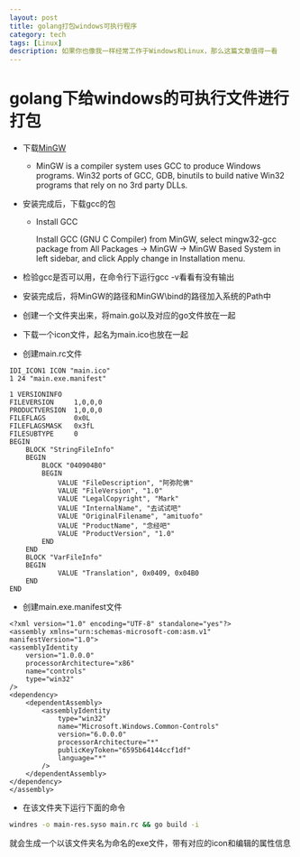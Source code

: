 ```yaml
---
layout: post
title: golang打包windows可执行程序
category: tech
tags: [Linux]
description: 如果你也像我一样经常工作于Windows和Linux，那么这篇文章值得一看
---
```




# golang下给windows的可执行文件进行打包

- 下载[MinGW](http://www.mingw.org/)

  - MinGW is a compiler system uses GCC to produce Windows programs. Win32 ports of GCC, GDB, binutils to build native Win32 programs that rely on no 3rd party DLLs.

- 安装完成后，下载gcc的包

  - Install GCC

    Install GCC (GNU C Compiler) from MinGW, select mingw32-gcc package from All Packages → MinGW → MinGW Based System in left sidebar, and click Apply change in Installation menu.

- 检验gcc是否可以用，在命令行下运行gcc -v看看有没有输出

- 安装完成后，将MinGW的路径和MinGW\bind的路径加入系统的Path中

- 创建一个文件夹出来，将main.go以及对应的go文件放在一起

- 下载一个icon文件，起名为main.ico也放在一起

- 创建main.rc文件

```
IDI_ICON1 ICON "main.ico"
1 24 "main.exe.manifest"

1 VERSIONINFO
FILEVERSION     1,0,0,0
PRODUCTVERSION  1,0,0,0
FILEFLAGS       0x0L
FILEFLAGSMASK   0x3fL
FILESUBTYPE     0
BEGIN
    BLOCK "StringFileInfo"
    BEGIN
        BLOCK "040904B0"
        BEGIN
            VALUE "FileDescription", "阿弥陀佛"
            VALUE "FileVersion", "1.0"
            VALUE "LegalCopyright", "Mark"
            VALUE "InternalName", "去试试吧"
            VALUE "OriginalFilename", "amituofo"
            VALUE "ProductName", "念经吧"
            VALUE "ProductVersion", "1.0"
        END
    END
    BLOCK "VarFileInfo"
    BEGIN
            VALUE "Translation", 0x0409, 0x04B0
    END
END
```

- 创建main.exe.manifest文件

```
<?xml version="1.0" encoding="UTF-8" standalone="yes"?>
<assembly xmlns="urn:schemas-microsoft-com:asm.v1" manifestVersion="1.0">
<assemblyIdentity
    version="1.0.0.0"
    processorArchitecture="x86"
    name="controls"
    type="win32"
/>
<dependency>
    <dependentAssembly>
        <assemblyIdentity
            type="win32"
            name="Microsoft.Windows.Common-Controls"
            version="6.0.0.0"
            processorArchitecture="*"
            publicKeyToken="6595b64144ccf1df"
            language="*"
        />
    </dependentAssembly>
</dependency>
</assembly>
```

- 在该文件夹下运行下面的命令

```bash
windres -o main-res.syso main.rc && go build -i
```

就会生成一个以该文件夹名为命名的exe文件，带有对应的icon和编辑的属性信息